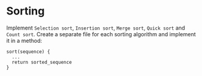 # Sorting

Implement `Selection sort`, `Insertion sort`, `Merge sort`, `Quick sort`
and `Count sort`. Create a separate file for each sorting algorithm and
implement it in a method:

```
sort(sequence) {
  ...
  return sorted_sequence
}
```


